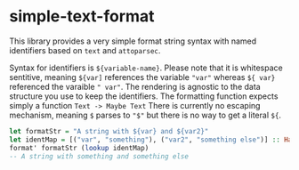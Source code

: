# simple-text-format

This library provides a very simple format string syntax with named identifiers based on `text` and `attoparsec`.

Syntax for identifiers is `${variable-name}`.
Please note that it is whitespace sentitive, meaning `${var]` references the variable `"var"` whereas `${ var}` referenced the varaible `" var"`.
The rendering is agnostic to the data structure you use to keep the identifiers.
The formatting function expects simply a function `Text -> Maybe Text`
There is currently no escaping mechanism, meaning `$` parses to `"$"` but there is no way to get a literal `${`.

```hs
let formatStr = "A string with ${var} and ${var2}"
let identMap = [("var", "something"), ("var2", "something else")] :: HashMap Text Text
format' formatStr (lookup identMap)
-- A string with something and something else
```
